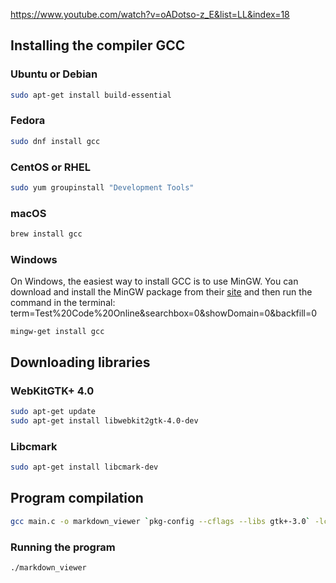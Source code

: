 https://www.youtube.com/watch?v=oADotso-z_E&list=LL&index=18

## Installing the compiler GCC

### Ubuntu or Debian

```bash
sudo apt-get install build-essential
```
### Fedora

```bash
sudo dnf install gcc
```

### CentOS or RHEL

```bash
sudo yum groupinstall "Development Tools"
```

### macOS

```bash
brew install gcc
```

### Windows

On Windows, the easiest way to install GCC is to use MinGW. You can download and install the MinGW package from their [site](http://www6.mingw.org/?template=ARROW_3&tdfs=0&s_token=1690906948.0356440000&uuid=1690906948.0356440000&term=GCC%20Compiler&term=C%20Language%20Compiler&) and then run the command in the terminal:
term=Test%20Code%20Online&searchbox=0&showDomain=0&backfill=0

```
mingw-get install gcc
```

## Downloading libraries

### WebKitGTK+ 4.0
```bash
sudo apt-get update
sudo apt-get install libwebkit2gtk-4.0-dev
```

### Libcmark

```bash
sudo apt-get install libcmark-dev
```

## Program compilation

```bash
gcc main.c -o markdown_viewer `pkg-config --cflags --libs gtk+-3.0` -lcmark
```

### Running the program

```
./markdown_viewer
```